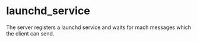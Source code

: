 # launchd_service
The server registers a launchd service and waits for mach messages which the client can send.
